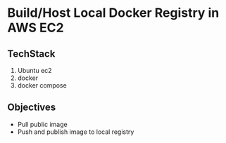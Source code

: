 # Build/Host Local Docker Registry in AWS EC2

## TechStack
1. Ubuntu ec2
2. docker
3. docker compose

## Objectives 
- Pull public image 
- Push and publish image to local registry 